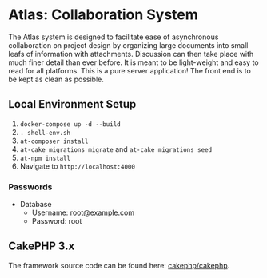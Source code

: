 # Atlas: Collaboration System

The Atlas system is designed to facilitate ease of asynchronous collaboration on project design by organizing large documents into small leafs of information with attachments. Discussion can then take place with much finer detail than ever before. It is meant to be light-weight and easy to read for all platforms. This is a pure server application! The front end is to be kept as clean as possible. 

## Local Environment Setup

1. `docker-compose up -d --build`
2. `. shell-env.sh`
3. `at-composer install`
4. `at-cake migrations migrate` and `at-cake migrations seed`
5. `at-npm install`
6. Navigate to `http://localhost:4000`

### Passwords

* Database
    * Username: root@example.com
    * Password: root

## CakePHP 3.x

The framework source code can be found here: [cakephp/cakephp](https://github.com/cakephp/cakephp).